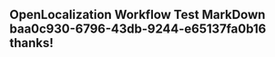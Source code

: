 <properties
ms.topic="hero-topic"
ms.test1="hero-topic"
ms.test2="test"/>

## OpenLocalization Workflow Test MarkDown baa0c930-6796-43db-9244-e65137fa0b16 thanks!
